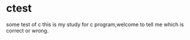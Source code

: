 # ctest
some test of c
this is my study for c program,welcome to tell me which is correct or wrong.

